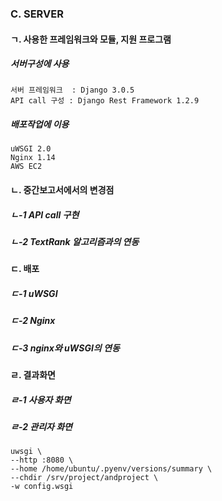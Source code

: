 ### C. SERVER
#### ㄱ. 사용한 프레임워크와 모듈, 지원 프로그램
##### 서버구성에 사용
```
서버 프레임워크  : Django 3.0.5
API call 구성 : Django Rest Framework 1.2.9
```
##### 배포작업에 이용
```
uWSGI 2.0
Nginx 1.14
AWS EC2 
```
#### ㄴ. 중간보고서에서의 변경점
##### ㄴ-1 API call 구현
##### ㄴ-2 TextRank 알고리즘과의 연동
#### ㄷ. 배포
##### ㄷ-1 uWSGI
##### ㄷ-2 Nginx
##### ㄷ-3 nginx와 uWSGI의 연동

#### ㄹ. 결과화면 
##### ㄹ-1 사용자 화면
##### ㄹ-2 관리자 화면
```
uwsgi \ 
--http :8080 \
--home /home/ubuntu/.pyenv/versions/summary \
--chdir /srv/project/andproject \
-w config.wsgi
```